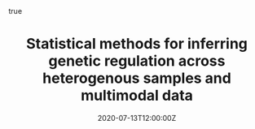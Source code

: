 ---
all_day: false
authors: []
date: "2020-07-13T12:00:00Z"
date_end: "2020-07-13T13:00:00Z"
event: Final Defense
event_url: https://uncsph.zoom.us/j/97765057662?pwd=NCtmWk9rYjhwczRKRXdXeEJJM3krUT09
featured: true
publishDate: "2020-06-16T10:35:00Z"
location: Chapel Hill, NC, USA
math: true
links:
- icon: twitter
  icon_pack: fab
  name: Follow
  url: https://twitter.com/bhattac_a_bt
slides:
summary: >
  Final defense for PhD in biostatistics (Password: 987123)
tags: []
title: Statistical methods for inferring genetic regulation across heterogenous samples and multimodal data
url_code: ""
url_pdf: ""
url_slides: "https://drive.google.com/file/d/14GDO50gyql3pcQsAjtBGWGtjNUyTVGEJ/view?usp=sharing"
url_video: ""
---